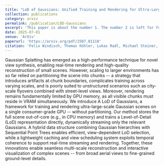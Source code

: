 ```yaml
---
title: "LoD of Gaussians: Unified Training and Rendering for Ultra-Large Scale Reconstruction with External Memory"
collection: publications
category: arxiv
permalink: /publication/LOD-Gaussians
excerpt: 'This paper is about the number 1. The number 2 is left for future work.'
date: 2025-07-01
venue: 'ArXiv'
paperurl: 'https://arxiv.org/pdf/2507.01110'
citation: 'Felix Windisch, Thomas Köhler, Lukas Radl, Michael Steiner, Dieter Schmalstieg, Markus Steinberger (2025). &quot;LoD of Gaussians: Unified Training and Rendering for Ultra-Large Scale Reconstruction with External Memory.&quot; <i>ArXiv</i>.'
---
```

Gaussian Splatting has emerged as a high-performance technique for novel view synthesis, enabling real-time rendering and high-quality reconstruction of small scenes. However, scaling to larger environments has so far relied on partitioning the scene into chunks -- a strategy that introduces artifacts at chunk boundaries, complicates training across varying scales, and is poorly suited to unstructured scenarios such as city-scale flyovers combined with street-level views. Moreover, rendering remains fundamentally limited by GPU memory, as all visible chunks must reside in VRAM simultaneously. We introduce A LoD of Gaussians, a framework for training and rendering ultra-large-scale Gaussian scenes on a single consumer-grade GPU -- without partitioning. Our method stores the full scene out-of-core (e.g., in CPU memory) and trains a Level-of-Detail (LoD) representation directly, dynamically streaming only the relevant Gaussians. A hybrid data structure combining Gaussian hierarchies with Sequential Point Trees enables efficient, view-dependent LoD selection, while a lightweight caching and view scheduling system exploits temporal coherence to support real-time streaming and rendering. Together, these innovations enable seamless multi-scale reconstruction and interactive visualization of complex scenes -- from broad aerial views to fine-grained ground-level details.